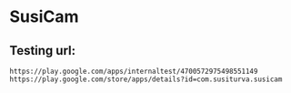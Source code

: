 # SusiCam

## Testing url:
```
https://play.google.com/apps/internaltest/4700572975498551149
https://play.google.com/store/apps/details?id=com.susiturva.susicam
```
